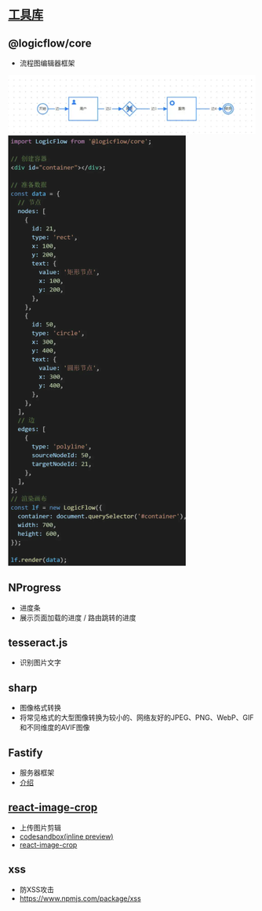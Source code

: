 # [`工具库`](/)

## @logicflow/core

- 流程图编辑器框架

![](./.assets/工具库-2024-07-31-15-06-21.png)
![](./.assets/工具库-2024-07-31-15-07-01.png)

## NProgress

- 进度条
- 展示页面加载的进度 / 路由跳转的进度

## tesseract.js

- 识别图片文字

## sharp

- 图像格式转换
- 将常见格式的大型图像转换为较小的、网络友好的JPEG、PNG、WebP、GIF和不同维度的AVIF图像

## Fastify

- 服务器框架
- [介绍](https://zhuanlan.zhihu.com/p/684317580)

## [react-image-crop](https://www.npmjs.com/package/react-image-crop)

- 上传图片剪辑
- [codesandbox(inline preview)](https://codesandbox.io/p/sandbox/react-image-crop-demo-with-react-hooks-y831o?file=%2Fsrc%2FcanvasPreview.ts%3A1%2C28-1%2C44)
- [react-image-crop](https://www.npmjs.com/package/react-image-crop)

## xss

- 防XSS攻击
- <https://www.npmjs.com/package/xss>
